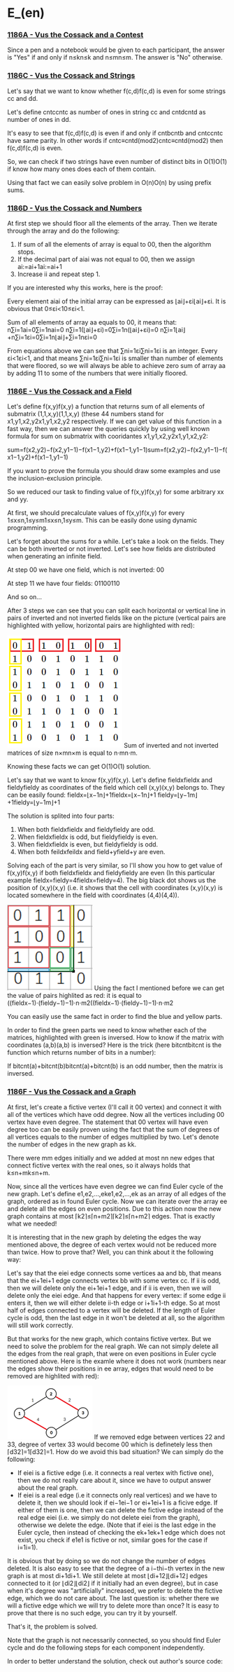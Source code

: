 # E_(en)


### [1186A - Vus the Cossack and a Contest](../problems/A._Vus_the_Cossack_and_a_Contest.md "Codeforces Round 571 (Div. 2)")

Since a pen and a notebook would be given to each participant, the answer is "Yes" if and only if n≤kn≤k and n≤mn≤m. The answer is "No" otherwise.

 
### [1186C - Vus the Cossack and Strings](../problems/C._Vus_the_Cossack_and_Strings.md "Codeforces Round 571 (Div. 2)")

Let's say that we want to know whether f(c,d)f(c,d) is even for some strings cc and dd.

Let's define cntccntc as number of ones in string cc and cntdcntd as number of ones in dd.

It's easy to see that f(c,d)f(c,d) is even if and only if cntbcntb and cntccntc have same parity. In other words if cntc≡cntd(mod2)cntc≡cntd(mod2) then f(c,d)f(c,d) is even.

So, we can check if two strings have even number of distinct bits in O(1)O(1) if know how many ones does each of them contain.

Using that fact we can easily solve problem in O(n)O(n) by using prefix sums. 

 
### [1186D - Vus the Cossack and Numbers](../problems/D._Vus_the_Cossack_and_Numbers.md "Codeforces Round 571 (Div. 2)")

At first step we should floor all the elements of the array. Then we iterate through the array and do the following:

1. If sum of all the elements of array is equal to 00, then the algorithm stops.
2. If the decimal part of aiai was not equal to 00, then we assign ai:=ai+1ai:=ai+1
3. Increase ii and repeat step 1.

If you are interested why this works, here is the proof:

Every element aiai of the initial array can be expressed as ⌊ai⌋+εi⌊ai⌋+εi. It is obvious that 0≤εi<10≤εi<1.

Sum of all elements of array aa equals to 00, it means that: n∑i=1ai=0∑i=1nai=0 n∑i=1(⌊ai⌋+εi)=0∑i=1n(⌊ai⌋+εi)=0 n∑i=1⌊ai⌋+n∑i=1εi=0∑i=1n⌊ai⌋+∑i=1nεi=0

From equations above we can see that ∑ni=1εi∑ni=1εi is an integer. Every εi<1εi<1, and that means ∑ni=1εi∑ni=1εi is smaller than number of elements that were floored, so we will always be able to achieve zero sum of array aa by adding 11 to some of the numbers that were initially floored.

 
### [1186E - Vus the Cossack and a Field](../problems/E._Vus_the_Cossack_and_a_Field.md "Codeforces Round 571 (Div. 2)")

Let's define f(x,y)f(x,y) a function that returns sum of all elements of submatrix (1,1,x,y)(1,1,x,y) (these 44 numbers stand for x1,y1,x2,y2x1,y1,x2,y2 respectively. If we can get value of this function in a fast way, then we can answer the queries quickly by using well known formula for sum on submatrix with cooridantes x1,y1,x2,y2x1,y1,x2,y2:

sum=f(x2,y2)−f(x2,y1−1)−f(x1−1,y2)+f(x1−1,y1−1)sum=f(x2,y2)−f(x2,y1−1)−f(x1−1,y2)+f(x1−1,y1−1)

If you want to prove the formula you should draw some examples and use the inclusion-exclusion principle.

So we reduced our task to finding value of f(x,y)f(x,y) for some arbitrary xx and yy. 

At first, we should precalculate values of f(x,y)f(x,y) for every 1≤x≤n,1≤y≤m1≤x≤n,1≤y≤m. This can be easily done using dynamic programming. 

Let's forget about the sums for a while. Let's take a look on the fields. They can be both inverted or not inverted. Let's see how fields are distributed when generating an infinite field.

At step 00 we have one field, which is not inverted: 00

At step 11 we have four fields: 01100110

And so on...

After 3 steps we can see that you can split each horizontal or vertical line in pairs of inverted and not inverted fields like on the picture (vertical pairs are highlighted with yellow, horizontal pairs are highlighted with red):

 ![](images/32e81ab61911fbe41cd33ff0b790426e03f7ea3a.png) Sum of inverted and not inverted matrices of size n×mn×m is equal to n⋅mn⋅m.

Knowing these facts we can get O(1)O(1) solution.

Let's say that we want to know f(x,y)f(x,y). Let's define fieldxfieldx and fieldyfieldy as coordinates of the field which cell (x,y)(x,y) belongs to. They can be easily found: fieldx=⌊x−1n⌋+1fieldx=⌊x−1n⌋+1 fieldy=⌊y−1m⌋+1fieldy=⌊y−1m⌋+1 

The solution is splited into four parts: 

1. When both fieldxfieldx and fieldyfieldy are odd.
2. When fieldxfieldx is odd, but fieldyfieldy is even.
3. When fieldxfieldx is even, but fieldyfieldy is odd.
4. When both feildxfeildx and field+yfield+y are even.

Solving each of the part is very similar, so I'll show you how to get value of f(x,y)f(x,y) if both fieldxfieldx and fieldyfieldy are even (In this particular example fieldx=fieldy=4fieldx=fieldy=4). The big black dot shows us the position of (x,y)(x,y) (i.e. it shows that the cell with coordinates (x,y)(x,y) is located somewhere in the field with coordinates (4,4)(4,4)). 

 ![](images/be61a3293fae1db75e0487700e614a434a7fa3a8.png) Using the fact I mentioned before we can get the value of pairs highlited as red: it is equal to ((fieldx−1)⋅(fieldy−1)−1)⋅n⋅m2((fieldx−1)⋅(fieldy−1)−1)⋅n⋅m2 

You can easily use the same fact in order to find the blue and yellow parts.

In order to find the green parts we need to know whether each of the matrices, highlighted with green is inversed. How to know if the matrix with coordinates (a,b)(a,b) is inversed? Here is the trick (here bitcntbitcnt is the function which returns number of bits in a number): 

 If bitcnt(a)+bitcnt(b)bitcnt(a)+bitcnt(b) is an odd number, then the matrix is inversed.  
### [1186F - Vus the Cossack and a Graph](../problems/F._Vus_the_Cossack_and_a_Graph.md "Codeforces Round 571 (Div. 2)")

At first, let's create a fictive vertex (I'll call it 00 vertex) and connect it with all of the vertices which have odd degree. Now all the vertices including 00 vertex have even degree. The statement that 00 vertex will have even degree too can be easily proven using the fact that the sum of degrees of all vertices equals to the number of edges multiplied by two. Let's denote the number of edges in the new graph as kk.

There were mm edges initially and we added at most nn new edges that connect fictive vertex with the real ones, so it always holds that k≤n+mk≤n+m.

Now, since all the vertices have even degree we can find Euler cycle of the new graph. Let's define e1,e2,…,eke1,e2,…,ek as an array of all edges of the graph, ordered as in found Euler cycle. Now we can iterate over the array ee and delete all the edges on even positions. Due to this action now the new graph contains at most ⌈k2⌉≤⌈n+m2⌉⌈k2⌉≤⌈n+m2⌉ edges. That is exactly what we needed!

It is interesting that in the new graph by deleting the edges the way mentioned above, the degree of each vertex would not be reduced more than twice. How to prove that? Well, you can think about it the following way:

Let's say that the eiei edge connects some vertices aa and bb, that means that the ei+1ei+1 edge connects vertex bb with some vertex cc. If ii is odd, then we will delete only the ei+1ei+1 edge, and if ii is even, then we will delete only the eiei edge. And that happens for every vertex: if some edge ii enters it, then we will either delete ii-th edge or i+1i+1-th edge. So at most half of edges connected to a vertex will be deleted. If the length of Euler cycle is odd, then the last edge in it won't be deleted at all, so the algorithm will still work correctly.

But that works for the new graph, which contains fictive vertex. But we need to solve the problem for the real graph. We can not simply delete all the edges from the real graph, that were on even positions in Euler cycle mentioned above. Here is the examle where it does not work (numbers near the edges show their positions in ee array, edges that would need to be removed are highlited with red):

 ![](images/ea733187a450607da9ca0565213146f258b8cb8d.png) If we removed edge between vertices 22 and 33, degree of vertex 33 would become 00 which is definetely less then ⌈d32⌉=1⌈d32⌉=1. How do we avoid this bad situation? We can simply do the following:

* If eiei is a fictive edge (i.e. it connects a real vertex with fictive one), then we do not really care about it, since we have to output answer about the real graph.
* If eiei is a real edge (i.e it connects only real vertices) and we have to delete it, then we should look if ei−1ei−1 or ei+1ei+1 is a ficive edge. If either of them is one, then we can delete the fictive edge instead of the real edge eiei (i.e. we simply do not delete eiei from the graph), otherwise we delete the edge. (Note that if eiei is the last edge in the Euler cycle, then instead of checking the ek+1ek+1 edge which does not exist, you check if e1e1 is fictive or not, similar goes for the case if i=1i=1).

It is obvious that by doing so we do not change the number of edges deleted. It is also easy to see that the degree of a i−thi−th vertex in the new graph is at most di+1di+1. We still delete at most ⌊di+12⌋⌊di+12⌋ edges connected to it (or ⌊di2⌋⌊di2⌋ if it initially had an even degree), but in case when it's degree was "artificially" increased, we prefer to delete the fictive edge, which we do not care about. The last question is: whether there we will a fictive edge which we will try to delete more than once? It is easy to prove that there is no such edge, you can try it by yourself.

That's it, the problem is solved. 

Note that the graph is not necessarily connected, so you should find Euler cycle and do the following steps for each component independently.

In order to better understand the solution, check out author's source code:

